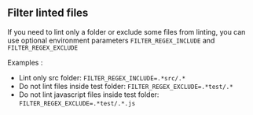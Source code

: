## Filter linted files

If you need to lint only a folder or exclude some files from linting, you can use optional environment parameters `FILTER_REGEX_INCLUDE` and `FILTER_REGEX_EXCLUDE`

Examples :

- Lint only src folder: `FILTER_REGEX_INCLUDE=.*src/.*`
- Do not lint files inside test folder: `FILTER_REGEX_EXCLUDE=.*test/.*`
- Do not lint javascript files inside test folder: `FILTER_REGEX_EXCLUDE=.*test/.*.js`
